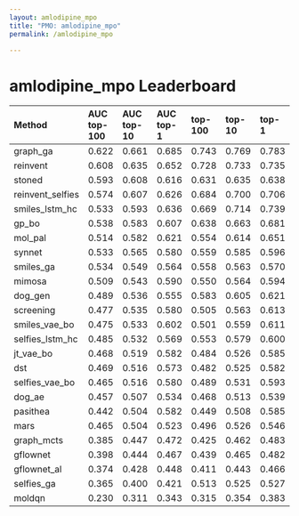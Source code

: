 ```yaml
---
layout: amlodipine_mpo
title: "PMO: amlodipine_mpo"
permalink: /amlodipine_mpo

---
```


# amlodipine_mpo Leaderboard




| Method | AUC top-100 | AUC top-10 | AUC top-1 | top-100 | top-10 | top-1 |
| :--- | :------------- | :--- | :--- | :--- | :--- | :--- |
| graph_ga | 0.622 | 0.661 | 0.685 | 0.743 | 0.769 | 0.783 |
| reinvent | 0.608 | 0.635 | 0.652 | 0.728 | 0.733 | 0.735 |
| stoned | 0.593 | 0.608 | 0.616 | 0.631 | 0.635 | 0.638 |
| reinvent_selfies | 0.574 | 0.607 | 0.626 | 0.684 | 0.700 | 0.706 |
| smiles_lstm_hc | 0.533 | 0.593 | 0.636 | 0.669 | 0.714 | 0.739 |
| gp_bo | 0.538 | 0.583 | 0.607 | 0.638 | 0.663 | 0.681 |
| mol_pal | 0.514 | 0.582 | 0.621 | 0.554 | 0.614 | 0.651 |
| synnet | 0.533 | 0.565 | 0.580 | 0.559 | 0.585 | 0.596 |
| smiles_ga | 0.534 | 0.549 | 0.564 | 0.558 | 0.563 | 0.570 |
| mimosa | 0.509 | 0.543 | 0.590 | 0.550 | 0.564 | 0.594 |
| dog_gen | 0.489 | 0.536 | 0.555 | 0.583 | 0.605 | 0.621 |
| screening | 0.477 | 0.535 | 0.580 | 0.505 | 0.563 | 0.613 |
| smiles_vae_bo | 0.475 | 0.533 | 0.602 | 0.501 | 0.559 | 0.611 |
| selfies_lstm_hc | 0.485 | 0.532 | 0.569 | 0.553 | 0.579 | 0.600 |
| jt_vae_bo | 0.468 | 0.519 | 0.582 | 0.484 | 0.526 | 0.585 |
| dst | 0.469 | 0.516 | 0.573 | 0.482 | 0.525 | 0.582 |
| selfies_vae_bo | 0.465 | 0.516 | 0.580 | 0.489 | 0.531 | 0.593 |
| dog_ae | 0.457 | 0.507 | 0.534 | 0.468 | 0.513 | 0.539 |
| pasithea | 0.442 | 0.504 | 0.582 | 0.449 | 0.508 | 0.585 |
| mars | 0.465 | 0.504 | 0.523 | 0.496 | 0.526 | 0.546 |
| graph_mcts | 0.385 | 0.447 | 0.472 | 0.425 | 0.462 | 0.483 |
| gflownet | 0.398 | 0.444 | 0.467 | 0.439 | 0.465 | 0.482 |
| gflownet_al | 0.374 | 0.428 | 0.448 | 0.411 | 0.443 | 0.466 |
| selfies_ga | 0.365 | 0.400 | 0.421 | 0.513 | 0.525 | 0.527 |
| moldqn | 0.230 | 0.311 | 0.343 | 0.315 | 0.354 | 0.383 |


